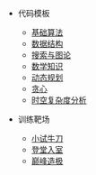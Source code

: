 - 代码模板
    - [基础算法](java/01基础算法.md)
    - [数据结构](java/02数据结构.md)
    - [搜索与图论](java/03搜索与图论.md)
    - [数学知识](java/04数学知识.md)
    - [动态规划](java/05动态规划.md)
    - [贪心](java/06贪心.md)
    - [时空复杂度分析](java/07时空复杂度.md)
    
- 训练靶场
    - [小试牛刀](java/小试牛刀.md)
    - [登堂入室](java/登堂入室.md)
    - [巅峰造极](java/巅峰造极.md)